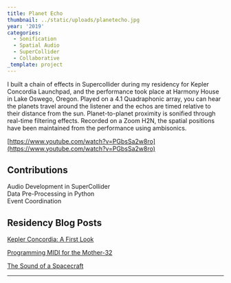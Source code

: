 ```yaml
---
title: Planet Echo
thumbnail: ../static/uploads/planetecho.jpg
year: '2019'
categories:
  - Sonification
  - Spatial Audio
  - SuperCollider
  - Collaborative
_template: project
---
```



I built a chain of effects in Supercollider during my residency for Kepler Concordia Launchpad, and the performance took place at Harmony House in Lake Oswego, Oregon.  Played on a 4.1 Quadraphonic array, you can hear the planets travel around the listener and the echos are timed relative to their distance from the sun.  Planet-to-planet proximity is sonified through real-time filtering effects.  Recorded on a Zoom H2N, the spatial positions have been maintained from the performance using ambisonics.

[https://www.youtube.com/watch?v=PGbsSa2w8ro](https://www.youtube.com/watch?v=PGbsSa2w8ro)

## Contributions

Audio Development in SuperCollider <br>
Data Pre-Processing in Python <br>
Event Coordination 

## Residency Blog Posts

[Kepler Concordia: A First Look](https://medium.com/@justintkuhn/kepler-concordia-a-first-look-8657f545d65c)

[Programming MIDI for the Mother-32](https://medium.com/@justintkuhn/programming-midi-for-the-moog-mother-32-12f06ae06585)

[The Sound of a Spacecraft](https://medium.com/@justintkuhn/the-sound-of-a-spacecraft-6ce3daa4faa4)

--- 



